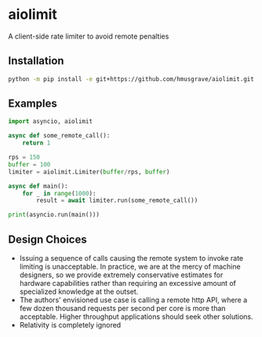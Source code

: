 # aiolimit

A client-side rate limiter to avoid remote penalties

## Installation

```bash
python -m pip install -e git+https://github.com/hmusgrave/aiolimit.git
```

## Examples
```python
import asyncio, aiolimit

async def some_remote_call():
    return 1

rps = 150
buffer = 100
limiter = aiolimit.Limiter(buffer/rps, buffer)

async def main():
    for _ in range(1000):
        result = await limiter.run(some_remote_call())

print(asyncio.run(main()))
```

## Design Choices
- Issuing a sequence of calls causing the remote system to invoke rate limiting
  is unacceptable. In practice, we are at the mercy of machine designers, so we
  provide extremely conservative estimates for hardware capabilities rather
  than requiring an excessive amount of specialized knowledge at the outset.
- The authors' envisioned use case is calling a remote http API, where a few
  dozen thousand requests per second per core is more than acceptable. Higher
  throughput applications should seek other solutions.
- Relativity is completely ignored
